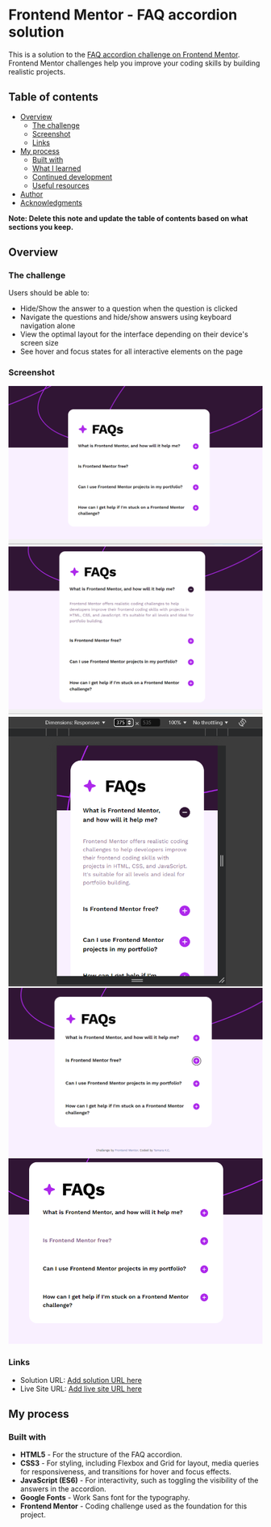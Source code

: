 # Frontend Mentor - FAQ accordion solution

This is a solution to the [FAQ accordion challenge on Frontend Mentor](https://www.frontendmentor.io/challenges/faq-accordion-wyfFdeBwBz). Frontend Mentor challenges help you improve your coding skills by building realistic projects.

## Table of contents

- [Overview](#overview)
  - [The challenge](#the-challenge)
  - [Screenshot](#screenshot)
  - [Links](#links)
- [My process](#my-process)
  - [Built with](#built-with)
  - [What I learned](#what-i-learned)
  - [Continued development](#continued-development)
  - [Useful resources](#useful-resources)
- [Author](#author)
- [Acknowledgments](#acknowledgments)

**Note: Delete this note and update the table of contents based on what sections you keep.**

## Overview

### The challenge

Users should be able to:

- Hide/Show the answer to a question when the question is clicked
- Navigate the questions and hide/show answers using keyboard navigation alone
- View the optimal layout for the interface depending on their device's screen size
- See hover and focus states for all interactive elements on the page

### Screenshot

![](./assets//screenshots/Screenshot-1.png)
![](./assets//screenshots/Screenshot-2.png)
![](./assets//screenshots/Screenshot-3.png)
![](./assets//screenshots/Screenshot-4.png)
![](./assets//screenshots/Screenshot-5.png)

### Links

- Solution URL: [Add solution URL here](https://your-solution-url.com)
- Live Site URL: [Add live site URL here](https://your-live-site-url.com)

## My process

### Built with

- **HTML5** - For the structure of the FAQ accordion.
- **CSS3** - For styling, including Flexbox and Grid for layout, media queries for responsiveness, and transitions for hover and focus effects.
- **JavaScript (ES6)** - For interactivity, such as toggling the visibility of the answers in the accordion.
- **Google Fonts** - Work Sans font for the typography.
- **Frontend Mentor** - Coding challenge used as the foundation for this project.
